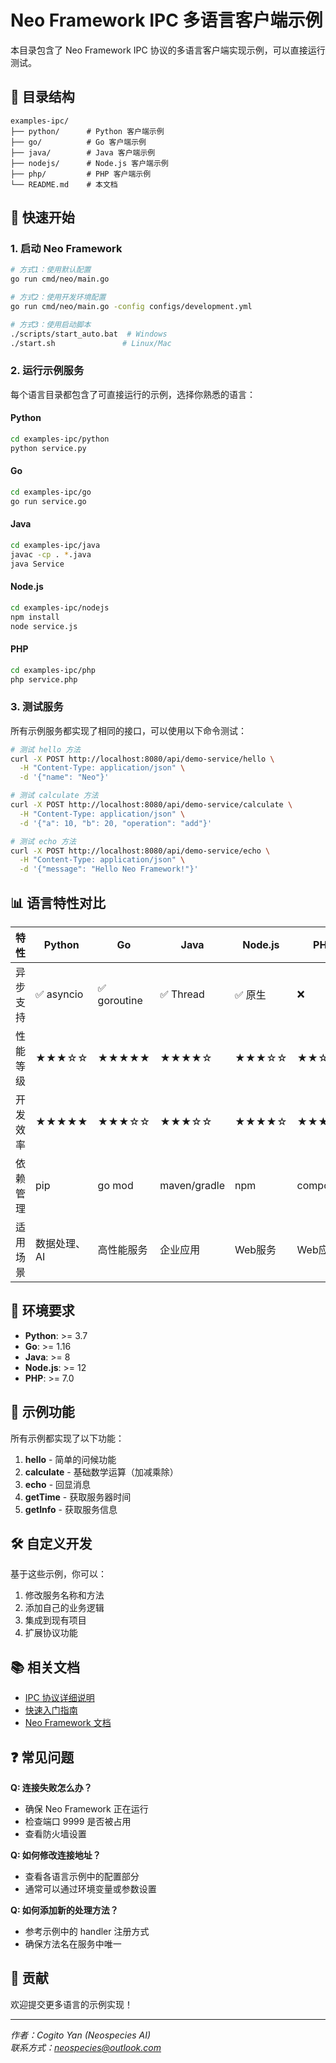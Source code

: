 # Neo Framework IPC 多语言客户端示例

本目录包含了 Neo Framework IPC 协议的多语言客户端实现示例，可以直接运行测试。

## 📁 目录结构

```
examples-ipc/
├── python/      # Python 客户端示例
├── go/          # Go 客户端示例
├── java/        # Java 客户端示例
├── nodejs/      # Node.js 客户端示例
├── php/         # PHP 客户端示例
└── README.md    # 本文档
```

## 🚀 快速开始

### 1. 启动 Neo Framework

```bash
# 方式1：使用默认配置
go run cmd/neo/main.go

# 方式2：使用开发环境配置
go run cmd/neo/main.go -config configs/development.yml

# 方式3：使用启动脚本
./scripts/start_auto.bat  # Windows
./start.sh               # Linux/Mac
```

### 2. 运行示例服务

每个语言目录都包含了可直接运行的示例，选择你熟悉的语言：

#### Python
```bash
cd examples-ipc/python
python service.py
```

#### Go
```bash
cd examples-ipc/go
go run service.go
```

#### Java
```bash
cd examples-ipc/java
javac -cp . *.java
java Service
```

#### Node.js
```bash
cd examples-ipc/nodejs
npm install
node service.js
```

#### PHP
```bash
cd examples-ipc/php
php service.php
```

### 3. 测试服务

所有示例服务都实现了相同的接口，可以使用以下命令测试：

```bash
# 测试 hello 方法
curl -X POST http://localhost:8080/api/demo-service/hello \
  -H "Content-Type: application/json" \
  -d '{"name": "Neo"}'

# 测试 calculate 方法
curl -X POST http://localhost:8080/api/demo-service/calculate \
  -H "Content-Type: application/json" \
  -d '{"a": 10, "b": 20, "operation": "add"}'

# 测试 echo 方法
curl -X POST http://localhost:8080/api/demo-service/echo \
  -H "Content-Type: application/json" \
  -d '{"message": "Hello Neo Framework!"}'
```

## 📊 语言特性对比

| 特性 | Python | Go | Java | Node.js | PHP |
|------|--------|-----|------|---------|-----|
| 异步支持 | ✅ asyncio | ✅ goroutine | ✅ Thread | ✅ 原生 | ❌ |
| 性能等级 | ★★★☆☆ | ★★★★★ | ★★★★☆ | ★★★☆☆ | ★★☆☆☆ |
| 开发效率 | ★★★★★ | ★★★☆☆ | ★★★☆☆ | ★★★★☆ | ★★★★★ |
| 依赖管理 | pip | go mod | maven/gradle | npm | composer |
| 适用场景 | 数据处理、AI | 高性能服务 | 企业应用 | Web服务 | Web应用 |

## 🔧 环境要求

- **Python**: >= 3.7
- **Go**: >= 1.16
- **Java**: >= 8
- **Node.js**: >= 12
- **PHP**: >= 7.0

## 📝 示例功能

所有示例都实现了以下功能：

1. **hello** - 简单的问候功能
2. **calculate** - 基础数学运算（加减乘除）
3. **echo** - 回显消息
4. **getTime** - 获取服务器时间
5. **getInfo** - 获取服务信息

## 🛠️ 自定义开发

基于这些示例，你可以：

1. 修改服务名称和方法
2. 添加自己的业务逻辑
3. 集成到现有项目
4. 扩展协议功能

## 📚 相关文档

- [IPC 协议详细说明](../docs/IPC_PROTOCOL_GUIDE.md)
- [快速入门指南](../docs/IPC_QUICK_START.md)
- [Neo Framework 文档](../README.md)

## ❓ 常见问题

**Q: 连接失败怎么办？**
- 确保 Neo Framework 正在运行
- 检查端口 9999 是否被占用
- 查看防火墙设置

**Q: 如何修改连接地址？**
- 查看各语言示例中的配置部分
- 通常可以通过环境变量或参数设置

**Q: 如何添加新的处理方法？**
- 参考示例中的 handler 注册方式
- 确保方法名在服务中唯一

## 🤝 贡献

欢迎提交更多语言的示例实现！

---

*作者：Cogito Yan (Neospecies AI)*  
*联系方式：neospecies@outlook.com*